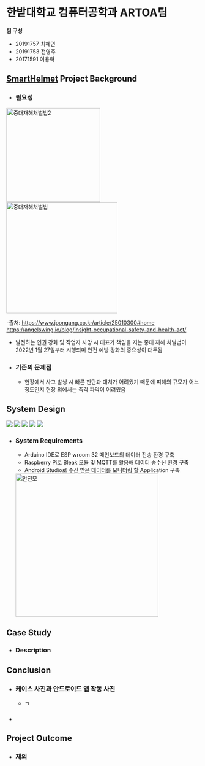 # 한밭대학교 컴퓨터공학과 ARTOA팀

**팀 구성**
- 20191757 최혜연 
- 20191753 전영주
- 20171591 이용혁

## <u>SmartHelmet</u> Project Background
- ### 필요성
 <img width="245" alt="중대재해처벌법2" src="https://user-images.githubusercontent.com/96764364/205545794-c0730f80-c860-4e98-b06a-9bba336b460f.png"> <img width="290" alt="중대재해처벌법" src="https://user-images.githubusercontent.com/96764364/205548362-2ff68bba-8322-440f-9ed2-d8e97c302dec.png">
 
 -출처: https://www.joongang.co.kr/article/25010300#home <br/>https://angelswing.io/blog/insight-occupational-safety-and-health-act/

  - 발전하는 인권 강화 및 작업자 사망 시 대표가 책임을 지는 중대 재해 처벌법이 2022년 1월 27일부터 시행되며 안전 예방 강화의 중요성이 대두됨
- ### 기존의 문제점
  - 현장에서 사고 발생 시 빠른 판단과 대처가 어려웠기 때문에 피해의 규모가 어느 정도인지 현장 외에서는 즉각 파악이 어려웠음
  
## System Design
<img src="https://img.shields.io/badge/Arduino-00979D?style=flat-square&logo=arduino&logoColor=white"/> <img src="https://img.shields.io/badge/Raspberry Pi-A22846?style=flat-square&logo=raspberrypi&logoColor=black"/>  <img src="https://img.shields.io/badge/Android Studio-3DDC84?style=flat-square&logo=android&logoColor=black"/>   <img src="https://img.shields.io/badge/BLE-0082FC?style=flat-square&logo=bluetooth&logoColor=black"/>   <img src="https://img.shields.io/badge/MQTT-660066?style=flat-square&logo=mqtt&logoColor=white"/>

- ### System Requirements
  - Arduino IDE로 ESP wroom 32 메인보드의 데이터 전송 환경 구축
  - Raspberry Pi로 Bleak 모듈 및 MQTT를 활용해 데이터 송수신 환경 구축
  - Android Studio로 수신 받은 데이터를 모니터링 할 Application 구축
  
  
  <img width="373" alt="안전모" src="https://user-images.githubusercontent.com/96764364/205545231-fa3c192d-b644-407f-8be1-7bc86ff3c058.png">


## Case Study
  - ### Description
  
  
## Conclusion
  - ### 케이스 사진과 안드로이드 앱 작동 사진
    - ㄱ
  - ### 
  
## Project Outcome
- ### 제외
